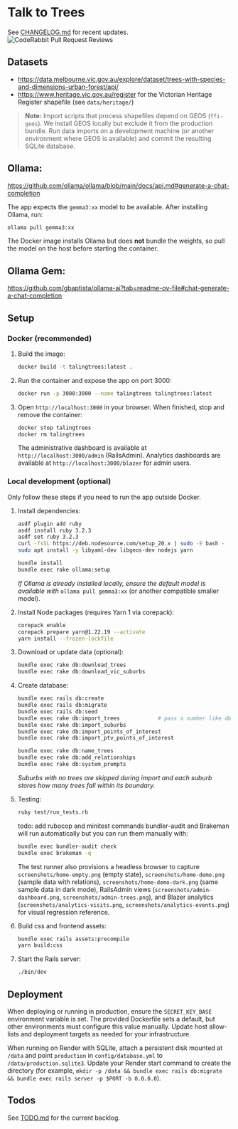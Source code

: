 # Talk to Trees

See [CHANGELOG.md](CHANGELOG.md) for recent updates.
![CodeRabbit Pull Request Reviews](https://img.shields.io/coderabbit/prs/github/PuZZleDucK/TalingTrees?utm_source=oss&utm_medium=github&utm_campaign=PuZZleDucK%2FTalingTrees&labelColor=171717&color=FF570A&link=https%3A%2F%2Fcoderabbit.ai&label=CodeRabbit+Reviews)

## Datasets
- https://data.melbourne.vic.gov.au/explore/dataset/trees-with-species-and-dimensions-urban-forest/api/
- https://www.heritage.vic.gov.au/register for the Victorian Heritage Register shapefile (see `data/heritage/`)

> **Note:** Import scripts that process shapefiles depend on GEOS (`ffi-geos`). We install GEOS locally but exclude it from the production bundle. Run data imports on a development machine (or another environment where GEOS is available) and commit the resulting SQLite database.

## Ollama:
https://github.com/ollama/ollama/blob/main/docs/api.md#generate-a-chat-completion

The app expects the `gemma3:xx` model to be available. After installing Ollama, run:
```bash
ollama pull gemma3:xx
```
The Docker image installs Ollama but does **not** bundle the weights, so pull the model on the host before starting the container.

## Ollama Gem:
https://github.com/gbaptista/ollama-ai?tab=readme-ov-file#chat-generate-a-chat-completion

## Setup

### Docker (recommended)
1. Build the image:
   ```bash
   docker build -t talingtrees:latest .
   ```
2. Run the container and expose the app on port 3000:
   ```bash
   docker run -p 3000:3000 --name talingtrees talingtrees:latest
   ```
3. Open `http://localhost:3000` in your browser. When finished, stop and remove the container:
   ```bash
   docker stop talingtrees
   docker rm talingtrees
   ```

   The administrative dashboard is available at `http://localhost:3000/admin` (RailsAdmin).
   Analytics dashboards are available at `http://localhost:3000/blazer` for admin users.
### Local development (optional)
Only follow these steps if you need to run the app outside Docker.

1. Install dependencies:
   ```bash
   asdf plugin add ruby
   asdf install ruby 3.2.3
   asdf set ruby 3.2.3
   curl -fsSL https://deb.nodesource.com/setup_20.x | sudo -E bash -
   sudo apt install -y libyaml-dev libgeos-dev nodejs yarn

   bundle install
   bundle exec rake ollama:setup
   ```
   *If Ollama is already installed locally, ensure the default model is available with* `ollama pull gemma3:xx` (or another compatible smaller model).

2. Install Node packages (requires Yarn 1 via corepack):
   ```bash
   corepack enable
   corepack prepare yarn@1.22.19 --activate
   yarn install --frozen-lockfile
   ```

3. Download or update data (optional):
   ```bash
   bundle exec rake db:download_trees
   bundle exec rake db:download_vic_suburbs
   ```

4. Create database:
   ```bash
   bundle exec rails db:create
   bundle exec rails db:migrate
   bundle exec rails db:seed
   bundle exec rake db:import_trees            # pass a number like db:import_trees[30] for a smaller sample
   bundle exec rake db:import_suburbs
   bundle exec rake db:import_points_of_interest
   bundle exec rake db:import_ptv_points_of_interest

   bundle exec rake db:name_trees
   bundle exec rake db:add_relationships
   bundle exec rake db:system_prompts
   ```
   *Suburbs with no trees are skipped during import and each suburb stores how many trees fall within its boundary.*

5. Testing:
   ```bash
   ruby test/run_tests.rb
   ```
   todo: add rubocop and minitest commands
   bundler-audit and Brakeman will run automatically but you can run them manually with:
   ```bash
   bundle exec bundler-audit check
   bundle exec brakeman -q
   ```
   The test runner also provisions a headless browser to capture `screenshots/home-empty.png` (empty state), `screenshots/home-demo.png` (sample data with relations), `screenshots/home-demo-dark.png` (same sample data in dark mode), RailsAdmin views (`screenshots/admin-dashboard.png`, `screenshots/admin-trees.png`), and Blazer analytics (`screenshots/analytics-visits.png`, `screenshots/analytics-events.png`) for visual regression reference.

6. Build css and frontend assets:
   ```bash
   bundle exec rails assets:precompile
   yarn build:css
   ```

7. Start the Rails server:
   ```bash
   ./bin/dev
   ```

## Deployment
When deploying or running in production, ensure the `SECRET_KEY_BASE` environment
variable is set. The provided Dockerfile sets a default, but other environments
must configure this value manually. Update host allow-lists and deployment
targets as needed for your infrastructure.

When running on Render with SQLite, attach a persistent disk mounted at `/data`
and point `production` in `config/database.yml` to `/data/production.sqlite3`.
Update your Render start command to create the directory (for example,
`mkdir -p /data && bundle exec rails db:migrate && bundle exec rails server -p $PORT -b 0.0.0.0`).

## Todos

See [TODO.md](TODO.md) for the current backlog.
